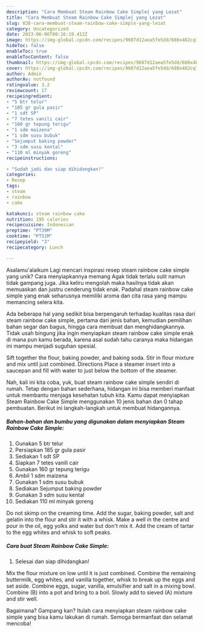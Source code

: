 ```yaml
---
description: "Cara Membuat Steam Rainbow Cake Simple{ yang Lezat"
title: "Cara Membuat Steam Rainbow Cake Simple{ yang Lezat"
slug: 838-cara-membuat-steam-rainbow-cake-simple-yang-lezat
category: Uncategorized
date: 2023-06-06T00:16:19.412Z
image: https://img-global.cpcdn.com/recipes/9607d12aea5fe5dd/680x482cq70/steam-rainbow-cake-simple-foto-resep-utama.jpg
hideToc: false
enableToc: true
enableTocContent: false
thumbnail: https://img-global.cpcdn.com/recipes/9607d12aea5fe5dd/680x482cq70/steam-rainbow-cake-simple-foto-resep-utama.jpg
cover: https://img-global.cpcdn.com/recipes/9607d12aea5fe5dd/680x482cq70/steam-rainbow-cake-simple-foto-resep-utama.jpg
author: Admin
authorAv: notfound
ratingvalue: 3.2
reviewcount: 17
recipeingredient:
- "5 btr telur"
- "185 gr gula pasir"
- "1 sdt SP"
- "7 tetes vanili cair"
- "160 gr tepung terigu"
- "1 sdm maizena"
- "1 sdm susu bubuk"
- "Sejumput baking powder"
- "3 sdm susu kental"
- "110 ml minyak goreng"
recipeinstructions:

- "Sudah jadi dan siap dihidangkan!"
categories:
- Resep
tags:
- steam
- rainbow
- cake

katakunci: steam rainbow cake 
nutrition: 195 calories
recipecuisine: Indonesian
preptime: "PT39M"
cooktime: "PT51M"
recipeyield: "3"
recipecategory: Lunch

---
```



Asalamu'alaikum Lagi mencari inspirasi resep steam rainbow cake simple yang unik? Cara menyiapkannya memang Agak tidak terlalu sulit namun tidak gampang juga. Jika keliru mengolah maka hasilnya tidak akan memuaskan dan justru cenderung tidak enak. Padahal steam rainbow cake simple yang enak seharusnya memiliki aroma dan cita rasa yang mampu memancing selera kita.


Ada beberapa hal yang sedikit bisa berpengaruh terhadap kualitas rasa dari steam rainbow cake simple, pertama dari jenis bahan, kemudian pemilihan bahan segar dan bagus, hingga cara membuat dan menghidangkannya. Tidak usah bingung jika ingin menyiapkan steam rainbow cake simple enak di mana pun kamu berada, karena asal sudah tahu caranya maka hidangan ini mampu menjadi suguhan spesial.

Sift together the flour, baking powder, and baking soda. Stir in flour mixture and mix until just combined. Directions Place a steamer insert into a saucepan and fill with water to just below the bottom of the steamer.


Nah, kali ini kita coba, yuk, buat steam rainbow cake simple sendiri di rumah. Tetap dengan bahan sederhana, hidangan ini bisa memberi manfaat untuk membantu menjaga kesehatan tubuh kita. Kamu dapat menyiapkan Steam Rainbow Cake Simple menggunakan 10 jenis bahan dan 0 tahap pembuatan. Berikut ini langkah-langkah untuk membuat hidangannya.

<!--inarticleads1-->

##### Bahan-bahan dan bumbu yang digunakan dalam menyiapkan Steam Rainbow Cake Simple:

1. Gunakan 5 btr telur
1. Persiapkan 185 gr gula pasir
1. Sediakan 1 sdt SP
1. Siapkan 7 tetes vanili cair
1. Gunakan 160 gr tepung terigu
1. Ambil 1 sdm maizena
1. Gunakan 1 sdm susu bubuk
1. Sediakan Sejumput baking powder
1. Gunakan 3 sdm susu kental
1. Sediakan 110 ml minyak goreng


Do not skimp on the creaming time. Add the sugar, baking powder, salt and gelatin into the flour and stir it with a whisk. Make a well in the centre and pour in the oil, egg yolks and water but don&#39;t mix it. Add the cream of tartar to the egg whites and whisk to soft peaks. 

<!--inarticleads2-->

##### Cara buat Steam Rainbow Cake Simple:


1. Selesai dan siap dihidangkan!

Mix the flour mixture on low until it is just combined. Combine the remaining buttermilk, egg whites, and vanilla together, whisk to break up the eggs and set aside. Combine eggs, sugar, vanilla, emulsifier and salt in a mixing bowl. Combine (B) into a pot and bring to a boil. Slowly add to sieved (A) mixture and stir well. 

Bagaimana? Gampang kan? Itulah cara menyiapkan steam rainbow cake simple yang bisa kamu lakukan di rumah. Semoga bermanfaat dan selamat mencoba!

